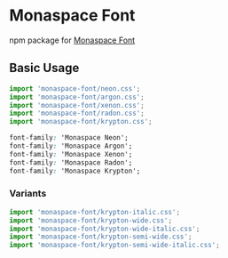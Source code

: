 # Monaspace Font

npm package for [Monaspace Font](https://monaspace.githubnext.com/)

## Basic Usage

```ts
import 'monaspace-font/neon.css';
import 'monaspace-font/argon.css';
import 'monaspace-font/xenon.css';
import 'monaspace-font/radon.css';
import 'monaspace-font/krypton.css';
```

```css
font-family: 'Monaspace Neon';
font-family: 'Monaspace Argon';
font-family: 'Monaspace Xenon';
font-family: 'Monaspace Radon';
font-family: 'Monaspace Krypton';
```

### Variants

```ts
import 'monaspace-font/krypton-italic.css';
import 'monaspace-font/krypton-wide.css';
import 'monaspace-font/krypton-wide-italic.css';
import 'monaspace-font/krypton-semi-wide.css';
import 'monaspace-font/krypton-semi-wide-italic.css';
```
